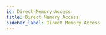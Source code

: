 ```yaml
---
id: Direct-Memory-Access
title: Direct Memory Access
sidebar_label: Direct Memory Access
---
```



#
